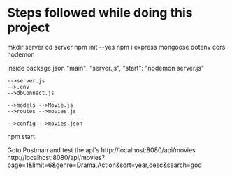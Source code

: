 <!-- # IMDB_backend

This project is to understand search, sort, filter, pagination in backend

# Youtube Channel and name

CyberWolves
Implement Search, Sort, Filter and Pagination Rest API With Node JS | Express | MongoDB -->

# Steps followed while doing this project

mkdir server
cd server
npm init --yes
npm i express mongoose dotenv cors nodemon

inside package.json
"main": "server.js",
"start": "nodemon server.js"

    -->server.js
    -->.env
    -->dbConnect.js

    -->models -->Movie.js
    -->routes -->movies.js

    -->config -->movies.json

npm start

Goto Postman and test the api's
http://localhost:8080/api/movies
http://localhost:8080/api/movies?page=1&limit=6&genre=Drama,Action&sort=year,desc&search=god
